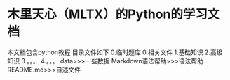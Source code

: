 # 木里天心（MLTX）的Python的学习文档
本文档包含python教程
目录文件如下
0.临时题库
0.相关文件
1.基础知识
2.高级知识
3.。。。
4.。。。
data>>>一些数据
Markdown语法帮助>>>语法帮助
README.md>>>自述文件
